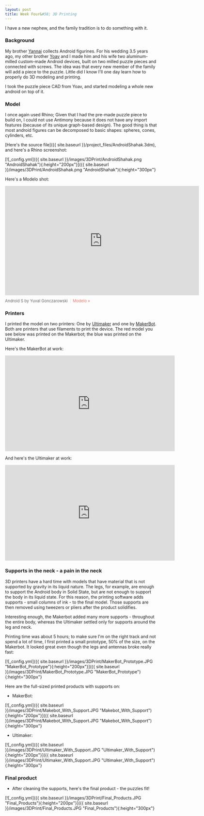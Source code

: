 ```yaml
---
layout: post
title: Week Four&#58; 3D Printing
---
```


I have a new nephew, and the family tradition is to do something with it.

### Background

My brother [Yannai](http://yannai.gonch.name) collects Android figurines. For his wedding 3.5 years ago, my other brother [Yoav](http://www.yg-acoustics.com) and I made him and his wife two aluminum-milled custom-made Android devices, built on two milled puzzle pieces and connected with screws. The idea was that every new member of the family will add a piece to the puzzle. Little did I know I'll one day learn how to properly do 3D modeling and printing.

I took the puzzle piece CAD from Yoav, and started modeling a whole new android on top of it.

### Model

I once again used Rhino; Given that I had the pre-made puzzle piece to build on, I could not use Antimony because it does not have any import features (because of its unique graph-based design). The good thing is that most android figures can be decomposed to basic shapes: spheres, cones, cylinders, etc.

[Here's the source file]({{ site.baseurl }}/project_files/AndroidShahak.3dm), and here's a Rhino screenshot:

[![_config.yml]({{ site.baseurl }}/images/3DPrint/AndroidShahak.png "AndroidShahak"){:height="200px"}]({{ site.baseurl }}/images/3DPrint/AndroidShahak.png "AndroidShahak"){:height="300px"} 

Here's a Modelo shot:
<div class='modelo-wrapper'> <iframe src="https://beta.modelo.io/embedded/_TCyLK5YhP?viewport=false&autoplay=false" width="640" height="360" frameborder="0" mozallowfullscreen webkitallowfullscreen allowfullscreen ></iframe> <p style="font-size: 13px; font-weight: normal; margin: 10px 10px 10px 0; color: #666666;"> Android S by Yuval Gonczarowski <a href="http://www.modelo.io?utm_source=embed&utm_medium=embedfooter&utm_campaign=model%20embed%20footer" target="_blank" style="display: inline-block; margin-left: 6px; padding-left: 6px; border-left: 1px solid #e2e2e2; color: #e8776f; cursor: pointer; text-decoration: none;">Modelo »</a> </p> </div>

### Printers
I printed the model on two printers: One by [Ultimaker](https://ultimaker.com/) and one by [MakerBot](https://www.makerbot.com/). Both are printers that use filaments to print the device. The red model you see below was printed on the Makerbot; the blue was printed on the Ultimaker.

Here's the MakerBot at work:

<iframe width="560" height="315" src="https://www.youtube.com/embed/-LMXkzk_U1o" frameborder="0" allowfullscreen></iframe>

And here's the Ultimaker at work:

<iframe width="560" height="315" src="https://www.youtube.com/embed/-pS2DHLgWR0" frameborder="0" allowfullscreen></iframe>

### Supports in the neck - a pain in the neck

3D printers have a hard time with models that have material that is not supported by gravity in its liquid nature. The legs, for example, are enough to support the Android body in Solid State, but are not enough to support the body in its liquid state. For this reason, the printing software adds supports - small columns of ink - to the final model. Those supports are then removed using tweezers or pliers after the product solidifies. 

Interesting enough, the Makerbot added many more supports - throughout the entire body, whereas the Ultimaker settled only for supports around the leg and neck. 

Printing time was about 5 hours; to make sure I'm on the right track and not spend a lot of time, I first printed a small prototype, 50% of the size, on the Makerbot. It looked great even though the legs and antennas broke really fast:

[![_config.yml]({{ site.baseurl }}/images/3DPrint/MakerBot_Prototype.JPG "MakerBot_Prototype"){:height="200px"}]({{ site.baseurl }}/images/3DPrint/MakerBot_Prototype.JPG "MakerBot_Prototype"){:height="300px"} 

Here are the full-sized printed products with supports on:

* MakerBot:

[![_config.yml]({{ site.baseurl }}/images/3DPrint/Makebot_With_Support.JPG "Makebot_With_Support"){:height="200px"}]({{ site.baseurl }}/images/3DPrint/Makebot_With_Support.JPG "Makebot_With_Support"){:height="300px"} 

* Ultimaker:

[![_config.yml]({{ site.baseurl }}/images/3DPrint/Ultimaker_With_Support.JPG "Ultimaker_With_Support"){:height="200px"}]({{ site.baseurl }}/images/3DPrint/Ultimaker_With_Support.JPG "Ultimaker_With_Support"){:height="300px"} 

### Final product

* After cleaning the supports, here's the final product - the puzzles fit!

[![_config.yml]({{ site.baseurl }}/images/3DPrint/Final_Products.JPG "Final_Products"){:height="200px"}]({{ site.baseurl }}/images/3DPrint/Final_Products.JPG "Final_Products"){:height="300px"} 

